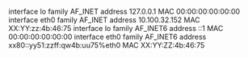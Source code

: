 interface lo family AF_INET address 127.0.0.1 MAC 00:00:00:00:00:00
interface eth0 family AF_INET address 10.100.32.152 MAC XX:YY:zz:4b:46:75
interface lo family AF_INET6 address ::1 MAC 00:00:00:00:00:00
interface eth0 family AF_INET6 address xx80::yy51:zzff:qw4b:uu75%eth0 MAC XX:YY:ZZ:4b:46:75
